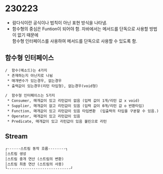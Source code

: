 # 230223
- 람다식이란 공식이나 법칙이 아닌 표현 방식을 나타냄.
- 함수형의 중심은 Funtion이 되어야 함. 자바에서는 메서드를 단독으로 사용할 방법이 없기 때문에 <br/>함수형 인터페이스를 사용하여 메서드를 단독으로 사용할 수 있도록 함.
## 함수형 인터페이스
```
/  함수(메소드)는 4가지 
 * 존재하는지 아닌지로 나뉨
 * 매개변수가 있는경우, 없는경우
 * 출력값이 있는경우(리턴 타입형), 없는경우(void형)

/  함수형 인터페이스는 5가지
 * Consumer, 매개값이 있고 리턴값이 없음 (입력 값이 1개/리턴 값 x void)
 * Supplier, 매개값이 없고 리턴값이 있음 (입력 값이 0개/리턴 값 o 반환타입)
 * Function, 매개값이 있고 리턴값이 있음 타입변환  (입출력의 타입을 구분할 수 있음.)
 * Operator, 매개값이 있고 리턴값이 있음
 * Predicate, 매개값이 있고 리턴값이 있음 불린으로 리턴

```
## Stream
```
┌------스트림 동작 흐름--------┐
│스트림 생성                   
│스트림 중개 연산 (스트림의 변환)
│스트림 최종 연산 (스트림의 사용)
└-----------------------------┘
```